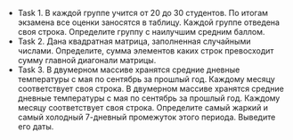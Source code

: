 ﻿* Task 1. В каждой группе учится от 20 до 30 студентов. По итогам экзамена все оценки
заносятся в таблицу. Каждой группе отведена своя строка. Определите группу с
наилучшим средним баллом.
* Task 2. Дана квадратная матрица, заполненная случайными числами. Определите,
сумма элементов каких строк превосходит сумму главной диагонали матрицы.
* Task 3. В двумерном массиве хранятся средние дневные температуры с мая по
сентябрь за прошлый год. Каждому месяцу соответствует своя строка.
В двумерном массиве хранятся средние дневные температуры с мая по сентябрь за
прошлый год. Каждому месяцу соответствует своя строка. Определите самый жаркий и
самый холодный 7-дневный промежуток этого периода. Выведите его даты.